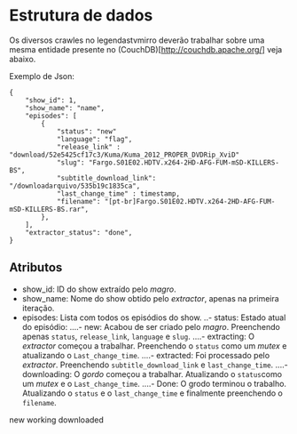 # Estrutura de dados

Os diversos crawles no legendastvmirro deverão trabalhar sobre uma mesma entidade
presente no (CouchDB)[http://couchdb.apache.org/] veja abaixo.

Exemplo de Json:

    {
        "show_id": 1,
        "show_name": "name",
        "episodes": [
            {
                "status": "new"
                "language": "flag",
                "release_link" : "download/52e5425cf17c3/Kuma/Kuma_2012_PROPER_DVDRip_XviD"
                "slug": "Fargo.S01E02.HDTV.x264-2HD-AFG-FUM-mSD-KILLERS-BS",
                "subtitle_download_link": "/downloadarquivo/535b19c1835ca",
                "last_change_time" : timestamp,
                "filename": "[pt-br]Fargo.S01E02.HDTV.x264-2HD-AFG-FUM-mSD-KILLERS-BS.rar",
            },
        ],
        "extractor_status": "done",
    }

## Atributos

- show_id: ID do show extraído pelo *magro*.
- show_name: Nome do show obtido pelo *extractor*, apenas na primeira iteração.
- episodes: Lista com todos os episódios do show.
..- status: Estado atual do episódio:
....- new: Acabou de ser criado pelo *magro*. Preenchendo apenas `status`, `release_link`, `language` e `slug`.
....- extracting: O *extractor* começou a trabalhar. Preenchendo o `status` como um *mutex* e atualizando o `Last_change_time`.
....- extracted: Foi processado pelo *extractor*. Preenchendo `subtitle_download_link` e `last_change_time`.
....- downloading: O *gordo* começou a trabalhar. Atualizando o `status`como um *mutex* e o `Last_change_time`.
....- Done: O grodo terminou o trabalho. Atualizando o `status` e o `last_change_time` e finalmente preenchendo o `filename`.

new
working
downloaded

